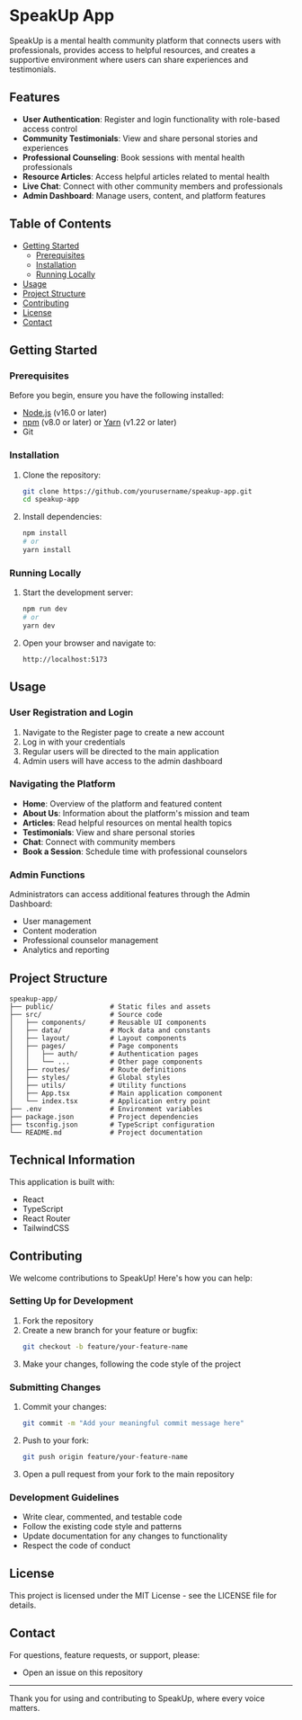 # SpeakUp App

SpeakUp is a mental health community platform that connects users with professionals, provides access to helpful resources, and creates a supportive environment where users can share experiences and testimonials.

## Features

- **User Authentication**: Register and login functionality with role-based access control
- **Community Testimonials**: View and share personal stories and experiences
- **Professional Counseling**: Book sessions with mental health professionals 
- **Resource Articles**: Access helpful articles related to mental health
- **Live Chat**: Connect with other community members and professionals
- **Admin Dashboard**: Manage users, content, and platform features

## Table of Contents

- [Getting Started](#getting-started)
  - [Prerequisites](#prerequisites)
  - [Installation](#installation)
  - [Running Locally](#running-locally)
- [Usage](#usage)
- [Project Structure](#project-structure)
- [Contributing](#contributing)
- [License](#license)
- [Contact](#contact)

## Getting Started

### Prerequisites

Before you begin, ensure you have the following installed:
- [Node.js](https://nodejs.org/) (v16.0 or later)
- [npm](https://www.npmjs.com/) (v8.0 or later) or [Yarn](https://yarnpkg.com/) (v1.22 or later)
- Git

### Installation

1. Clone the repository:
   ```bash
   git clone https://github.com/yourusername/speakup-app.git
   cd speakup-app
   ```

2. Install dependencies:
   ```bash
   npm install
   # or
   yarn install
   ```

### Running Locally

1. Start the development server:
   ```bash
   npm run dev
   # or
   yarn dev
   ```

2. Open your browser and navigate to:
   ```
   http://localhost:5173
   ```

## Usage

### User Registration and Login

1. Navigate to the Register page to create a new account
2. Log in with your credentials
3. Regular users will be directed to the main application
4. Admin users will have access to the admin dashboard

### Navigating the Platform

- **Home**: Overview of the platform and featured content
- **About Us**: Information about the platform's mission and team
- **Articles**: Read helpful resources on mental health topics
- **Testimonials**: View and share personal stories
- **Chat**: Connect with community members
- **Book a Session**: Schedule time with professional counselors

### Admin Functions

Administrators can access additional features through the Admin Dashboard:
- User management
- Content moderation
- Professional counselor management
- Analytics and reporting

## Project Structure

```
speakup-app/
├── public/              # Static files and assets
├── src/                 # Source code
│   ├── components/      # Reusable UI components
│   ├── data/            # Mock data and constants
│   ├── layout/          # Layout components
│   ├── pages/           # Page components
│   │   ├── auth/        # Authentication pages
│   │   └── ...          # Other page components
│   ├── routes/          # Route definitions
│   ├── styles/          # Global styles
│   ├── utils/           # Utility functions
│   ├── App.tsx          # Main application component
│   └── index.tsx        # Application entry point
├── .env                 # Environment variables
├── package.json         # Project dependencies
├── tsconfig.json        # TypeScript configuration
└── README.md            # Project documentation
```

## Technical Information

This application is built with:
- React
- TypeScript
- React Router
- TailwindCSS

## Contributing

We welcome contributions to SpeakUp! Here's how you can help:

### Setting Up for Development

1. Fork the repository
2. Create a new branch for your feature or bugfix:
   ```bash
   git checkout -b feature/your-feature-name
   ```
3. Make your changes, following the code style of the project

### Submitting Changes

1. Commit your changes:
   ```bash
   git commit -m "Add your meaningful commit message here"
   ```
2. Push to your fork:
   ```bash
   git push origin feature/your-feature-name
   ```
3. Open a pull request from your fork to the main repository

### Development Guidelines

- Write clear, commented, and testable code
- Follow the existing code style and patterns
- Update documentation for any changes to functionality
- Respect the code of conduct

## License

This project is licensed under the MIT License - see the LICENSE file for details.

## Contact

For questions, feature requests, or support, please:
- Open an issue on this repository

---

Thank you for using and contributing to SpeakUp, where every voice matters.
